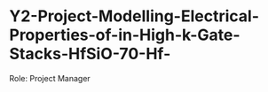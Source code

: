 # Y2-Project-Modelling-Electrical-Properties-of-in-High-k-Gate-Stacks-HfSiO-70-Hf-
Role: Project Manager
